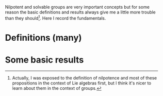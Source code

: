 Nilpotent and solvable groups are very important concepts but for some reason the basic definitions and results always give me a little more trouble than they should[^lie]. Here I record the fundamentals.

# Definitions (many)

# Some basic results



[^lie]: Actually, I was exposed to the definition of nilpotence and most of these propositions in the context of Lie algebras first, but I think it's nicer to learn about them in the context of groups. 